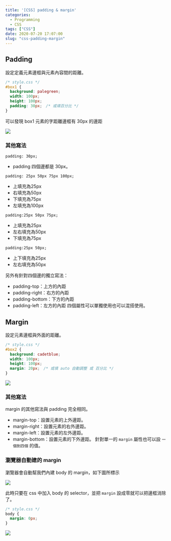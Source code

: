 ```yaml
---
title: '[CSS] padding & margin'
categories:
  - Programming
  - CSS
tags: ["CSS"]
date: 2020-07-20 17:07:00
slug: "css-padding-margin"
---
```

## Padding
設定定義元素邊框與元素內容間的距離。
<!--more-->
```css
/* style.css */
#box1 {
  background: palegreen;
  width: 100px;
  height: 100px;
  padding: 30px;　/* 或填百分比 */
}
```
可以發現 box1 元素的字距離邊框有 30px 的邊距

![](https://imgur.com/ZvShxcR.png)

###  其他寫法
```
padding: 30px;
```
- padding 四個邊都是 30px。
```
padding: 25px 50px 75px 100px; 
```
- 上填充為25px
- 右填充為50px
- 下填充為75px
- 左填充為100px
```
padding:25px 50px 75px; 
```
- 上填充為25px
- 左右填充為50px
- 下填充為75px   
```
padding:25px 50px; 
```
- 上下填充為25px
- 左右填充為50px

另外有針對四個邊的獨立寫法：
- padding-top：上方的內距
- padding-right：右方的內距
- padding-bottom：下方的內距
- padding-left：左方的內距
四個屬性可以單獨使用也可以混搭使用。

## Margin
設定元素邊框與外面的距離。
```css
/* style.css */
#box2 {
  background: cadetblue;
  width: 100px;
  height: 100px;
  margin: 20px;　/* 或填 auto 自動調整 或 百分比 */
}
```

![](https://imgur.com/d168nEq.png)

### 其他寫法
margin 的其他寫法與 padding 完全相同。
- margin-top：設置元素的上外邊距。
- margin-right：設置元素的右外邊距。
- margin-left：設置元素的左外邊距。
- margin-bottom：設置元素的下外邊距。
針對單一的 `margin` 屬性也可以設 `一個到四個` 的值。

### 瀏覽器自動建的 margin
瀏覽器會自動幫我們內建 body 的 margin，如下圖所標示

![](https://imgur.com/MibFlen.png)

此時只要在 css 中加入 body 的 selector，並把 `margin` 設成零就可以把邊框消除了。

```css
/* style.css */
body {
  margin: 0px;
}
```

![](https://imgur.com/6S4pUl0.png)
